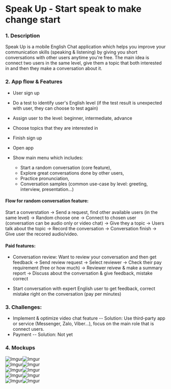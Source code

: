 # Speak Up - Start speak to make change start

### 1. Description
Speak Up is a mobile English Chat application which helps you improve your communication skills (speaking & listening) by giving you short conversations with other users anytime you're free. The main idea is connect two users in the same level, give them a topic that both interested in and then they make a conversation about it.

### 2. App flow & Features
- User sign up
- Do a test to identify user's English level (if the test result is unexpected with user, they can choose to test again)
- Assign user to the level: beginner, intermediate, advance
- Choose topics that they are interested in 
- Finish sign up

- Open app
- Show main menu which includes: 
  - Start a random conversation (core feature), 
  - Explore great conversations done by other users,
  - Practice pronunciation, 
  - Conversation samples (common use-case by level: greeting, interview, presentation...)
  
#### Flow for random conversation feature:
Start a converstation -> Send a request, find other available users (in the same level) -> Random choose one -> Connect to chosen user (conversation can be audio only or video chat) -> Give they a topic -> Users talk about the topic -> Record the conversation -> Conversation finish -> Give user the recored audio/video.

#### Paid features:
- Conversation review: Want to review your conversation and then get feedback -> Send review request -> Select reviewer -> Check their pay requirement (free or how much) -> Reviewer reivew & make a summary report -> Discuss about the conversation & give feedback, mistake correct

- Start conversation with expert English user to get feedback, correct mistake right on the conversation (pay per minutes)

### 3. Challenges:
- Implement & optimize video chat feature
-- Solution: Use third-party app or service (Messenger, Zalo, Viber...), focus on the main role that is connect users.
- Payment
-- Solution: Not yet

### 4. Mockups
![Imgur](http://i.imgur.com/aB7PVIY.png)![Imgur](http://i.imgur.com/MchLtgA.png)  
![Imgur](http://i.imgur.com/kMTYMX0.png)![Imgur](http://i.imgur.com/WVuP5j2.png)  
![Imgur](http://i.imgur.com/CM2t51u.png)![Imgur](http://i.imgur.com/OfigmIz.png)  
![Imgur](http://i.imgur.com/LxzaPUc.png)![Imgur](http://i.imgur.com/OCz21ll.png)  
![Imgur](http://i.imgur.com/jVuJa2y.png)![Imgur](http://i.imgur.com/2wur1v1.png)  
